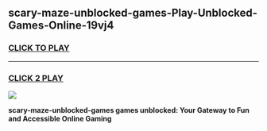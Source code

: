 
## scary-maze-unblocked-games-Play-Unblocked-Games-Online-19vj4
<h3>
<a href="https://premium76.site?title=scary-maze-unblocked-games&ref=24A">CLICK TO PLAY</a></h3>
<hr>

<h3>
<a href="https://premium76.site?title=scary-maze-unblocked-games&ref=24A">CLICK 2 PLAY</a>
  
</h3>

<a href="https://premium76.site?title=scary-maze-unblocked-games&ref=24A"><img src="https://clearcache.store/games.png"></a>


**scary-maze-unblocked-games games unblocked: Your Gateway to Fun and Accessible Online Gaming**

